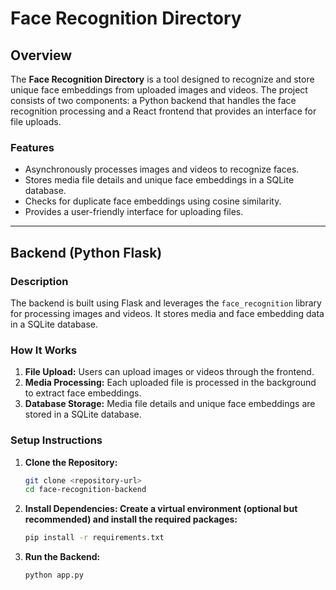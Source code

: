# Face Recognition Directory

## Overview

The **Face Recognition Directory** is a tool designed to recognize and store unique face embeddings from uploaded images and videos. The project consists of two components: a Python backend that handles the face recognition processing and a React frontend that provides an interface for file uploads.

### Features
- Asynchronously processes images and videos to recognize faces.
- Stores media file details and unique face embeddings in a SQLite database.
- Checks for duplicate face embeddings using cosine similarity.
- Provides a user-friendly interface for uploading files.

---

## Backend (Python Flask)

### Description
The backend is built using Flask and leverages the `face_recognition` library for processing images and videos. It stores media and face embedding data in a SQLite database.

### How It Works
1. **File Upload:** Users can upload images or videos through the frontend.
2. **Media Processing:** Each uploaded file is processed in the background to extract face embeddings.
3. **Database Storage:** Media file details and unique face embeddings are stored in a SQLite database.

### Setup Instructions

1. **Clone the Repository:**
   ```bash
   git clone <repository-url>
   cd face-recognition-backend

2. **Install Dependencies: Create a virtual environment (optional but recommended) and install the required packages:**

    ```bash
    pip install -r requirements.txt

3. **Run the Backend:**

    ```bash
    python app.py